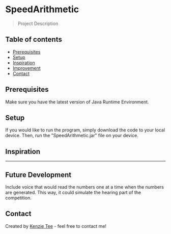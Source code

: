# SpeedArithmetic
> Project Description

## Table of contents
* [Prerequisites](#prerequisites)
* [Setup](#setup)
* [Inspiration](#inspiration)
* [Improvement](#improvement)
* [Contact](#contact)

## Prerequisites
Make sure you have the latest version of Java Runtime Environment.

## Setup
If you would like to run the program, simply download the code to your local device. Then, run the "SpeedArithmetic.jar" file on your device. 

## Inspiration
_________

## Future Development
Include voice that would read the numbers one at a time when the numbers are generated. This way, it could simulate the hearing part of the competition. 

## Contact
Created by [Kenzie Tee](https://www.linkedin.com/in/kenzie-tee-1276701b2/) - feel free to contact me!
